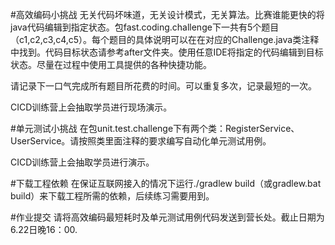 
#高效编码小挑战
无关代码坏味道，无关设计模式，无关算法。比赛谁能更快的将java代码编辑到指定状态。包fast.coding.challenge下一共有5个题目（c1,c2,c3,c4,c5）。每个题目的具体说明可以在在对应的Challenge.java类注释中找到。代码目标状态请参考after文件夹。使用任意IDE将指定的代码编辑到目标状态。尽量在过程中使用工具提供的各种快捷功能。

请记录下一口气完成所有题目所花费的时间。可以重复多次，记录最短的一次。

CICD训练营上会抽取学员进行现场演示。

#单元测试小挑战
在包unit.test.challenge下有两个类：RegisterService、UserService。请按照类里面注释的要求编写自动化单元测试用例。

CICD训练营上会抽取学员进行演示。

#下载工程依赖
在保证互联网接入的情况下运行./gradlew build（或gradlew.bat build）来下载工程所需的依赖，后续练习需要用到。

#作业提交
请将高效编码最短耗时及单元测试用例代码发送到营长处。截止日期为6.22日晚16：00.